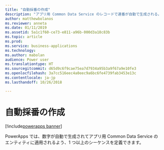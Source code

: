 ```yaml
---
title: "自動採番の作成"
description: "アプリ用 Common Data Service のレコードで連番が自動で生成されるよう採番方法を定義します。"
author: matthewbolanos
ms.reviewer: anneta
ms.date: 01/11/2019
ms.assetid: 5a1c1f60-ce73-e811-a96b-000d3a18c83b
ms.topic: article
ms.prod: 
ms.service: business-applications
ms.technology: 
ms.author: mabolan
audience: Power user
ms.translationtype: HT
ms.sourcegitcommit: d65d9c6f9cae75ea7d7934a95b3a9f67a9e10fe3
ms.openlocfilehash: 3a7cc516eec4a0eec9a6bc6fe4739fab3453e13c
ms.contentlocale: ja-jp
ms.lasthandoff: 10/26/2018

---
```

# <a name="create-automatic-number-sequences"></a>自動採番の作成


[!include[powerapps banner](../includes/powerapps.md)]

PowerApps では、数字が自動で生成されてアプリ用  Common Data Service のエンティティに適用されるよう、1 つ以上のシーケンスを定義できます。
